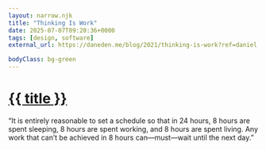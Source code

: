 ```yaml
---
layout: narrow.njk
title: "Thinking Is Work"
date: 2025-07-07T09:20:36+0000
tags: [design, software]
external_url: https://daneden.me/blog/2021/thinking-is-work?ref=daniel.pizza

bodyClass: bg-green
---
```


<h1><a href="{{ external_url }}">{{ title }}</a></h1>

“It is entirely reasonable to set a schedule so that in 24 hours, 8 hours are spent sleeping, 8 hours are spent working, and 8 hours are spent living. Any work that can’t be achieved in 8 hours can—must—wait until the next day.”